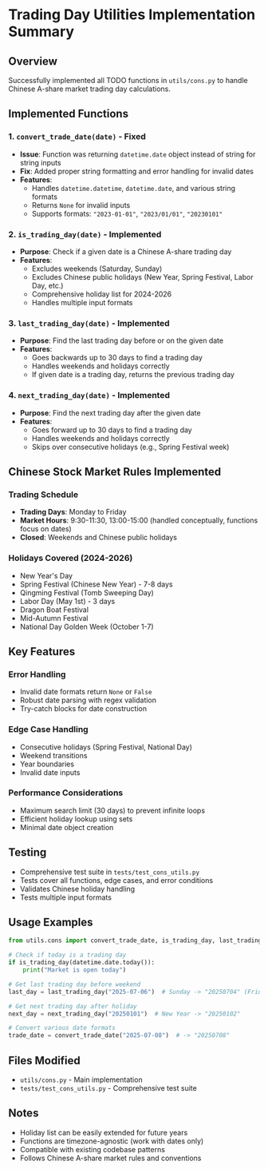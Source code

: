 # Trading Day Utilities Implementation Summary

## Overview
Successfully implemented all TODO functions in `utils/cons.py` to handle Chinese A-share market trading day calculations.

## Implemented Functions

### 1. `convert_trade_date(date)` - Fixed
- **Issue**: Function was returning `datetime.date` object instead of string for string inputs
- **Fix**: Added proper string formatting and error handling for invalid dates
- **Features**: 
  - Handles `datetime.datetime`, `datetime.date`, and various string formats
  - Returns `None` for invalid inputs
  - Supports formats: `"2023-01-01"`, `"2023/01/01"`, `"20230101"`

### 2. `is_trading_day(date)` - Implemented
- **Purpose**: Check if a given date is a Chinese A-share trading day
- **Features**:
  - Excludes weekends (Saturday, Sunday)
  - Excludes Chinese public holidays (New Year, Spring Festival, Labor Day, etc.)
  - Comprehensive holiday list for 2024-2026
  - Handles multiple input formats

### 3. `last_trading_day(date)` - Implemented
- **Purpose**: Find the last trading day before or on the given date
- **Features**:
  - Goes backwards up to 30 days to find a trading day
  - Handles weekends and holidays correctly
  - If given date is a trading day, returns the previous trading day

### 4. `next_trading_day(date)` - Implemented
- **Purpose**: Find the next trading day after the given date
- **Features**:
  - Goes forward up to 30 days to find a trading day
  - Handles weekends and holidays correctly
  - Skips over consecutive holidays (e.g., Spring Festival week)

## Chinese Stock Market Rules Implemented

### Trading Schedule
- **Trading Days**: Monday to Friday
- **Market Hours**: 9:30-11:30, 13:00-15:00 (handled conceptually, functions focus on dates)
- **Closed**: Weekends and Chinese public holidays

### Holidays Covered (2024-2026)
- New Year's Day
- Spring Festival (Chinese New Year) - 7-8 days
- Qingming Festival (Tomb Sweeping Day)
- Labor Day (May 1st) - 3 days
- Dragon Boat Festival
- Mid-Autumn Festival
- National Day Golden Week (October 1-7)

## Key Features

### Error Handling
- Invalid date formats return `None` or `False`
- Robust date parsing with regex validation
- Try-catch blocks for date construction

### Edge Case Handling
- Consecutive holidays (Spring Festival, National Day)
- Weekend transitions
- Year boundaries
- Invalid date inputs

### Performance Considerations
- Maximum search limit (30 days) to prevent infinite loops
- Efficient holiday lookup using sets
- Minimal date object creation

## Testing
- Comprehensive test suite in `tests/test_cons_utils.py`
- Tests cover all functions, edge cases, and error conditions
- Validates Chinese holiday handling
- Tests multiple input formats

## Usage Examples

```python
from utils.cons import convert_trade_date, is_trading_day, last_trading_day, next_trading_day

# Check if today is a trading day
if is_trading_day(datetime.date.today()):
    print("Market is open today")

# Get last trading day before weekend
last_day = last_trading_day("2025-07-06")  # Sunday -> "20250704" (Friday)

# Get next trading day after holiday
next_day = next_trading_day("20250101")  # New Year -> "20250102"

# Convert various date formats
trade_date = convert_trade_date("2025-07-08")  # -> "20250708"
```

## Files Modified
- `utils/cons.py` - Main implementation
- `tests/test_cons_utils.py` - Comprehensive test suite

## Notes
- Holiday list can be easily extended for future years
- Functions are timezone-agnostic (work with dates only)
- Compatible with existing codebase patterns
- Follows Chinese A-share market rules and conventions
